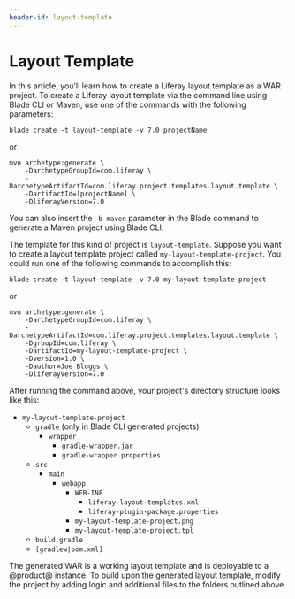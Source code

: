 ```yaml
---
header-id: layout-template
---
```


# Layout Template

In this article, you'll learn how to create a Liferay layout template as a WAR
project. To create a Liferay layout template via the command line using Blade
CLI or Maven, use one of the commands with the following parameters:

    blade create -t layout-template -v 7.0 projectName

or

    mvn archetype:generate \
        -DarchetypeGroupId=com.liferay \
        -DarchetypeArtifactId=com.liferay.project.templates.layout.template \
        -DartifactId=[projectName] \
        -DliferayVersion=7.0

You can also insert the `-b maven` parameter in the Blade command to generate a
Maven project using Blade CLI.

The template for this kind of project is `layout-template`. Suppose you want to
create a layout template project called `my-layout-template-project`. You
could run one of the following commands to accomplish this:

    blade create -t layout-template -v 7.0 my-layout-template-project

or

    mvn archetype:generate \
        -DarchetypeGroupId=com.liferay \
        -DarchetypeArtifactId=com.liferay.project.templates.layout.template \
        -DgroupId=com.liferay \
        -DartifactId=my-layout-template-project \
        -Dversion=1.0 \
        -Dauthor=Joe Bloggs \
        -DliferayVersion=7.0

After running the command above, your project's directory structure looks like
this:

- `my-layout-template-project`
    - `gradle` (only in Blade CLI generated projects)
        - `wrapper`
            - `gradle-wrapper.jar`
            - `gradle-wrapper.properties`
    - `src`
        - `main`
            - `webapp`
                - `WEB-INF`
                    - `liferay-layout-templates.xml`
                    - `liferay-plugin-package.properties`
                - `my-layout-template-project.png`
                - `my-layout-template-project.tpl`
    - `build.gradle`
    - `[gradlew|pom.xml]`

The generated WAR is a working layout template and is deployable to a @product@
instance. To build upon the generated layout template, modify the project by
adding logic and additional files to the folders outlined above.
